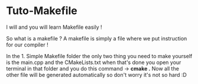 # Tuto-Makefile
I will and you will learn Makefile easily !

So what is a makefile ? A makefile is simply a file where we put instruction for our compiler !

In the 1. Simple Makefile folder the only two thing you need to make yourself is the main.cpp and the CMakeLists.txt when that's done you open your terminal in that folder and you do this command -> <strong>cmake .</strong> 
Now all the other file will be generated automatically so don't worry it's not so hard :D
